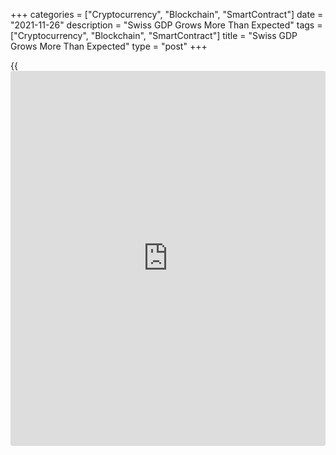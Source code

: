 +++
categories = ["Cryptocurrency", "Blockchain", "SmartContract"]
date = "2021-11-26"
description = "Swiss GDP Grows More Than Expected"
tags = ["Cryptocurrency", "Blockchain", "SmartContract"]
title = "Swiss GDP Grows More Than Expected"
type = "post"
+++

{{<iframe id="large-banner" src="https://www.bounty.group/#slide=1.0" width="100%" height="600" scrolling="no" style="border: 0px solid rgb(216, 221, 230); border-radius: 3px;">}}

Switzerland's economic growth slowed slightly in the third quarter, but
the expansion was better than expected, preliminary data from the State
Secretariat For Economic Affairs or SECO showed Friday.  
  
Gross domestic product grew 1.7 percent from the second quarter, when
the [economy][1] expanded 1.8 percent. Economists had forecast 1.6
percent increase.  
  
Compared to the same quarter a year ago, GDP increased 4.1 percent after
an 8.6 percent growth in the previous quarter. Economists had forecast
3.2 percent expansion.  
  
Value added grew significantly in the services sectors due to the
further easing of Covid restrictions and private consumption rose
substantially, SECO said.  
  
Overall, GDP was more than 1 percent higher in the third quarter than
the pre-crisis level seen in the fourth quarter of 2019, the SECO added.

For comments and feedback [contact](https://www.playgroundfx.com/contact/): editorial@rtt[news](https://www.letsplayfx.com/blog/forex-news-website/).com

[Economic News][1]

 **What parts of the world are seeing the best (and worst) economic
performances lately? Click[here][2] to check out our [Econ Scorecard][2]
and find out! See up-to-the-moment [ranking](https://www.playgroundfx.com/blog/crypto-exchange-ranking/)s for the best and worst
performers in [GDP][3], [unemployment rate][4], [inflation][5] and much
more.**

   1. www.rtt[news](https://www.letsplayfx.com/blog/forex-news-website/).com/Content/EconomicNews.aspx
   2. www.rtt[news](https://www.letsplayfx.com/blog/forex-news-website/).com/economic-scorecard/world-rank/PPI/highest-performance.aspx
   3. www.rtt[news](https://www.letsplayfx.com/blog/forex-news-website/).com/economic-scorecard/world-rank/GDP/highest-performance.aspx
   4. www.rtt[news](https://www.letsplayfx.com/blog/forex-news-website/).com/economic-scorecard/world-rank/unemployment-rate/lowest-performance.aspx
   5. www.rtt[news](https://www.letsplayfx.com/blog/forex-news-website/).com/economic-scorecard/world-rank/CPI/highest-performance.aspx